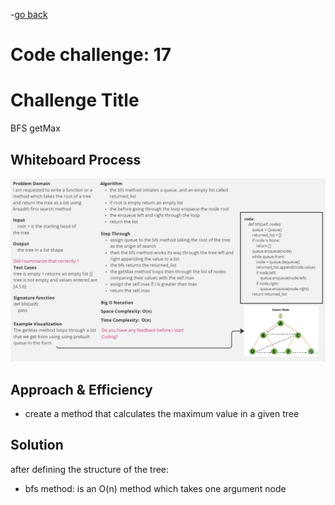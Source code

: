 -[go back](../README.md)
# Code challenge: 17

# Challenge Title
BFS getMax

## Whiteboard Process
![alt text](./Whiteboard17.jpg)

## Approach & Efficiency

- create a method that calculates the maximum value in a given tree

## Solution

after defining the structure of the tree:
- bfs method: is an O(n) method which takes one argument node